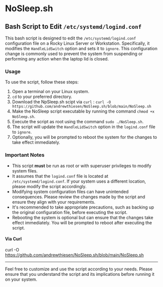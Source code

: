 # NoSleep.sh

## Bash Script to Edit `/etc/systemd/logind.conf`

This bash script is designed to edit the `/etc/systemd/logind.conf` configuration file on a Rocky Linux Server or Workstation. Specifically, it modifies the `HandleLidSwitch` option and sets it to `ignore`. This configuration change is commonly used to prevent the system from suspending or performing any action when the laptop lid is closed.

### Usage

To use the script, follow these steps:

1.  Open a terminal on your Linux system.
2.  `cd` to your preferred directory.
3.  Download the NpSleep.sh scipt via `curl` : `curl -O https://github.com/andrewthiesen/NoSleep.sh/blob/main/NoSleep.sh`
4.  Make the NoSleep script executable by running the command `chmod +x NoSleep.sh`.
5.  Execute the script as root using the command `sudo ./NoSleep.sh`.
8.  The script will update the `HandleLidSwitch` option in the `logind.conf` file to `ignore`.
9.  Optionally, you will be prompted to reboot the system for the changes to take effect immediately.

### Important Notes

* This script **must** be run as root or with superuser privileges to modify system files.
* It assumes that the `logind.conf` file is located at `/etc/systemd/logind.conf`. If your system uses a different location, please modify the script accordingly.
* Modifying system configuration files can have unintended consequences. Please review the changes made by the script and ensure they align with your requirements.
* It's recommended to take appropriate precautions, such as backing up the original configuration file, before executing the script.
* Rebooting the system is optional but can ensure that the changes take effect immediately. You will be prompted to reboot after executing the script.

#### Via Curl
curl -O https://github.com/andrewthiesen/NoSleep.sh/blob/main/NoSleep.sh

---

Feel free to customize and use the script according to your needs. Please ensure that you understand the script and its implications before running it on your system.
